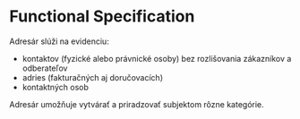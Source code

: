 # Functional Specification

Adresár slúži na evidenciu:
* kontaktov (fyzické alebo právnické osoby) bez rozlišovania zákazníkov a odberateľov
* adries (fakturačných aj doručovacích)
* kontaktných osob

Adresár umožňuje vytvárať a priradzovať subjektom rôzne kategórie.
